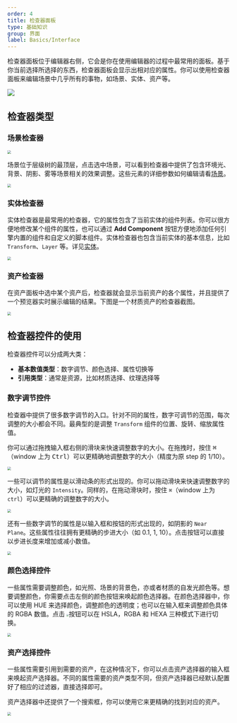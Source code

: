 ```yaml
---
order: 4
title: 检查器面板
type: 基础知识
group: 界面
label: Basics/Interface
---
```


检查器面板位于编辑器右侧，它会是你在使用编辑器的过程中最常用的面板。基于你当前选择所选择的东西，检查器面板会显示出相对应的属性。你可以使用检查器面板来编辑场景中几乎所有的事物，如场景、实体、资产等。

<img src="https://mdn.alipayobjects.com/huamei_fvsq9p/afts/img/A*NWWWTp5Le1cAAAAAAAAAAAAADqiTAQ/original" />

## 检查器类型

### 场景检查器

<img src="https://gw.alipayobjects.com/zos/OasisHub/6429cce7-8fe4-4c12-bd41-1911f53acc5d/image-20240709111320128.png" style="zoom:50%;" />

场景位于层级树的最顶层，点击选中场景，可以看到检查器中提供了包含环境光、背景、阴影、雾等场景相关的效果调整。这些元素的详细参数如何编辑请看[场景](/docs/core/scene)。

<img src="https://gw.alipayobjects.com/zos/OasisHub/cfdc7905-7a4f-47bb-aa77-3f3866486cee/image-20240709141658903.png" style="zoom:50%;" />

### 实体检查器

实体检查器是最常用的检查器，它的属性包含了当前实体的组件列表。你可以很方便地修改某个组件的属性，也可以通过 **Add Component** 按钮方便地添加任何引擎内置的组件和自定义的脚本组件。实体检查器也包含当前实体的基本信息，比如 `Transform`、`Layer` 等。详见[实体](/engine/docs/core/entity)。

<img src="https://gw.alipayobjects.com/zos/OasisHub/bb8e0881-c716-4fc2-89c0-d7b4b01d668d/image-20240318175043180.png" style="zoom:50%;" />

### 资产检查器

在资产面板中选中某个资产后，检查器就会显示当前资产的各个属性，并且提供了一个预览器实时展示编辑的结果。下图是一个材质资产的检查器截图。

<img src="https://gw.alipayobjects.com/zos/OasisHub/1ce2c623-bab4-45dd-a0ef-12ab2e00e9a9/image-20240318175341251.png" style="zoom:50%;" />

## 检查器控件的使用

检查器控件可以分成两大类：

- **基本数值类型**：数字调节、颜色选择、属性切换等
- **引用类型**：通常是资源，比如材质选择、纹理选择等

### 数字调节控件

检查器中提供了很多数字调节的入口。针对不同的属性，数字可调节的范围，每次调整的大小都会不同。最典型的是调整 `Transform` 组件的位置、旋转、缩放属性值。

你可以通过拖拽输入框右侧的滑块来快速调整数字的大小。在拖拽时，按住 <Kbd>⌘</Kbd>（window 上为 <Kbd>Ctrl</Kbd>）可以更精确地调整数字的大小（精度为原 step 的 1/10）。

<img src="https://gw.alipayobjects.com/zos/OasisHub/b14cd188-22bf-4d78-b327-07a331f3c58b/image-20240318175444343.png" style="zoom:50%;" />

一些可以调节的属性是以滑动条的形式出现的。你可以拖动滑块来快速调整数字的大小，如灯光的 `Intensity`。同样的，在拖动滑块时，按住 `⌘`（window 上为 `ctrl`）可以更精确的调整数字的大小。

<img src="https://gw.alipayobjects.com/zos/OasisHub/440cd2ed-d1eb-474f-be7e-7a35cac8c954/image-20240318175518354.png" style="zoom:50%;" />

还有一些数字调节的属性是以输入框和按钮的形式出现的，如阴影的 `Near Plane`。这些属性往往拥有更精确的步进大小（如 0.1, 1, 10）。点击按钮可以直接以步进长度来增加或减小数值。

<img src="https://gw.alipayobjects.com/zos/OasisHub/14c8726c-1a91-4206-8e73-93d436109172/image-20240318175638055.png" style="zoom:50%;" />

### 颜色选择控件

一些属性需要调整颜色，如光照、场景的背景色，亦或者材质的自发光颜色等。想要调整颜色，你需要点击左侧的颜色按钮来唤起颜色选择器。在颜色选择器中，你可以使用 HUE 来选择颜色，调整颜色的透明度；也可以在输入框来调整颜色具体的 RGBA 数值。点击 <img src="https://gw.alipayobjects.com/zos/OasisHub/dc030a4b-8813-4ea2-acb0-549c04363b1d/image-20230926110451443.png" style="zoom:33%;" />按钮可以在 HSLA，RGBA 和 HEXA 三种模式下进行切换。

<img src="https://gw.alipayobjects.com/zos/OasisHub/d340d0ea-a88a-4b82-b6c4-c69d3f4b8c4e/image-20240318175748734.png" style="zoom:50%;" />

### 资产选择控件

一些属性需要引用到需要的资产，在这种情况下，你可以点击资产选择器的输入框来唤起资产选择器。不同的属性需要的资产类型不同，但资产选择器已经默认配置好了相应的过滤器，直接选择即可。

资产选择器中还提供了一个搜索框，你可以使用它来更精确的找到对应的资产。

<img src="https://gw.alipayobjects.com/zos/OasisHub/b8463854-4343-4dea-b1cf-713a7c617288/image-20240318175957149.png" style="zoom:50%;" />
